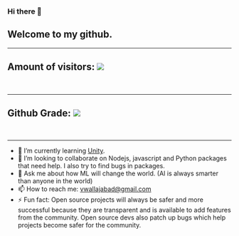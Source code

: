 ### Hi there 👋
## Welcome to my github.
  <hr>
  
## Amount of visitors: <img src="https://profile-counter.glitch.me/vwallajabad/count.svg"/>
  <br>  <hr>

## Github Grade: <img src="https://github-readme-stats.vercel.app/api?username=vwallajabad&count_private=true&bg_color=10,ffffff,00ffb3&title_color=00a2ff&text_color=00a2ff"/>
  <br>  <hr>

- 🌱 I’m currently learning [Unity](https://unity.com).
- 👯 I’m looking to collaborate on Nodejs, javascript and Python packages that need help. I also try to find bugs in packages.
- 💬 Ask me about how ML will change the world. (AI is always smarter than anyone in the world)
- 📫 How to reach me: vwallajabad@gmail.com
- ⚡ Fun fact: Open source projects will always be safer and more successful because they are transparent and is available to add features from the community. Open source devs also patch up bugs which help projects become safer for the community. 
<!--
**vwallajabad/vwallajabad** is a ✨ _special_ ✨ repository because its `README.md` (this file) appears on your GitHub profile.

Here are some ideas to get you started:

- 🔭 I’m currently working on ...
- 🌱 I’m currently learning [Unity](https://unity.com)
- 👯 I’m looking to collaborate on Nodejs, javascript and Python packages that need help. I also try to find bugs in packages.
- 🤔 I’m looking for help with ...
- 💬 Ask me about how ML will change the world. (AI is always smarter than anyone)
- 📫 How to reach me: vwallajabad@gmail.com
- ⚡ Fun fact: ...
-->
